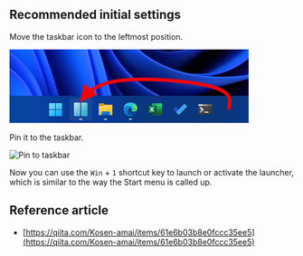 ## Recommended initial settings

Move the taskbar icon to the leftmost position.

![Move icon](img/rcmd01.png)

Pin it to the taskbar.

![Pin to taskbar](rcmd02.png)

Now you can use the `Win` + `1` shortcut key to launch or activate the launcher, which is similar to the way the Start menu is called up.

## Reference article

- [https://qiita.com/Kosen-amai/items/61e6b03b8e0fccc35ee5](https://qiita.com/Kosen-amai/items/61e6b03b8e0fccc35ee5)

